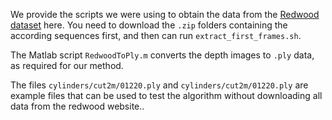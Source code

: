 We provide the scripts we were using to obtain the data from the [Redwood dataset](http://redwood-data.org/3dscan/dataset.html) here.
You need to download the `.zip` folders containing the according sequences first, and then can run `extract_first_frames.sh`.

The Matlab script `RedwoodToPly.m` converts the depth images to `.ply` data, as required for our method.

The files `cylinders/cut2m/01220.ply` and `cylinders/cut2m/01220.ply` are example files that can be used to test the algorithm without downloading all data from the redwood website..